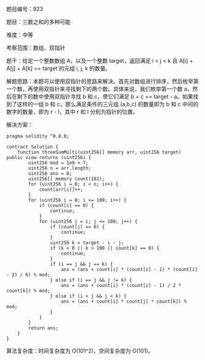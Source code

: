 题目编号：923

题目：三数之和的多种可能

难度：中等

考察范围：数组、双指针

题干：给定一个整数数组 A，以及一个整数 target，返回满足 i < j < k 且 A[i] + A[j] + A[k] == target 的元组 i, j, k 的数量。

解题思路：本题可以使用双指针的思路来解决。首先对数组进行排序，然后枚举第一个数，再使用双指针来寻找剩下的两个数。具体来说，我们枚举第一个数 a，然后在剩下的数中使用双指针寻找 b 和 c，使它们满足 b + c == target - a。如果找到了这样的一组 b 和 c，那么满足条件的三元组 (a,b,c) 的数量即为 b 和 c 中间的数字的数量，即为 r - l，其中 r 和 l 分别为指针的位置。

解决方案：

```
pragma solidity ^0.8.0;

contract Solution {
    function threeSumMulti(uint256[] memory arr, uint256 target) public view returns (uint256) {
        uint256 mod = 1e9 + 7;
        uint256 n = arr.length;
        uint256 ans = 0;
        uint256[] memory count(101);
        for (uint256 i = 0; i < n; i++) {
            count[arr[i]]++;
        }
        for (uint256 i = 0; i <= 100; i++) {
            if (count[i] == 0) {
                continue;
            }
            for (uint256 j = i; j <= 100; j++) {
                if (count[j] == 0) {
                    continue;
                }
                uint256 k = target - i - j;
                if (k < 0 || k > 100 || count[k] == 0) {
                    continue;
                }
                if (i == j && j == k) {
                    ans = (ans + count[i] * (count[i] - 1) * (count[i] - 2) / 6) % mod;
                } else if (i == j && j != k) {
                    ans = (ans + count[i] * (count[i] - 1) / 2 * count[k]) % mod;
                } else if (i < j && j < k) {
                    ans = (ans + count[i] * count[j] * count[k]) % mod;
                }
            }
        }
        return ans;
    }
}
```

算法复杂度：时间复杂度为 O(101^2)，空间复杂度为 O(101)。